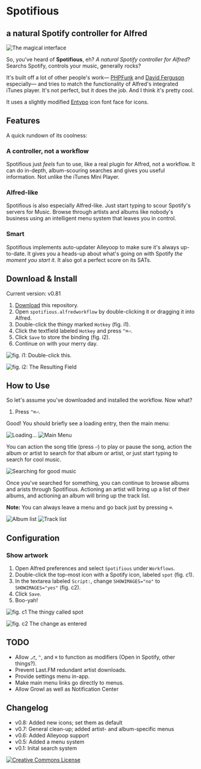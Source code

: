 # Spotifious #
## a natural Spotify controller for Alfred ##

![The magical interface](https://dl.dropboxusercontent.com/u/3770885/Spotifious%20Stuff/hero%20shot.png)

So, you've heard of **Spotifious**, eh? *A natural Spotify controller for
Alfred*? Searchs Spotify, controls your music, generally rocks?

It's built off a lot of other people's work—
[PHPFunk](https://github.com/phpfunk/alfred-spotify-controls) and
[David Ferguson](http://jdfwarrior.tumblr.com/) especially— and tries to match
the functionality of Alfred's integrated iTunes player. It's not perfect, but it does the job. And I think it's pretty cool.

It uses a slightly modified [Entypo](http://www.entypo.com/) icon font face for icons.

## Features ##

A quick rundown of its coolness:

### A controller, not a workflow ###

Spotifious just *feels* fun to use, like a real plugin for Alfred, not a workflow. It
can do in-depth, album-scouring searches and gives you useful information.
Not unlike the iTunes Mini Player.

### Alfred-like ###

Spotifious is also especially Alfred-like. Just start typing to scour Spotify's
servers for Music. Browse through artists and albums like nobody's business using an intelligent menu system that leaves you in control.

### Smart ###

Spotifious implements auto-updater Alleyoop to make sure it's always up-to-date.
It gives you a heads-up about what's going on with Spotify *the moment you
start it*. It also got a perfect score on its SATs.

## Download & Install ##

Current version: v0.81

1. [Download](https://github.com/citelao/Spotify-for-Alfred/archive/master.zip)
this repository.
2. Open `spotifious.alfredworkflow` by double-clicking it or dragging it into
Alfred.
3. Double-click the thingy marked `Hotkey` (fig. i1).
4. Click the textfield labeled `Hotkey` and press `^⌘⏎`.
5. Click `Save` to store the binding (fig. i2).
6. Continue on with your merry day.

![fig. i1: Double-click this.](https://dl.dropboxusercontent.com/u/3770885/Spotifious%20Stuff/fig%20i1%20hotkey.png)

![fig. i2: The Resulting Field](https://dl.dropboxusercontent.com/u/3770885/Spotifious%20Stuff/fig%20i2%20hotkey.png)

## How to Use ##

So let's assume you've downloaded and installed the workflow. Now what?

1. Press `^⌘⏎`.

Good! You should briefly see a loading entry, then the main menu:

![Loading...](https://dl.dropboxusercontent.com/u/3770885/Spotifious%20Stuff/loading.png)
![Main Menu](https://dl.dropboxusercontent.com/u/3770885/Spotifious%20Stuff/main%20menu.png)

You can action the song title (press `⏎`) to play or pause the song, action 
the album or artist to search for that album or artist, or just start typing to 
search for cool music.

![Searching for good music](https://dl.dropboxusercontent.com/u/3770885/Spotifious%20Stuff/searching.png)

Once you've searched for something, you can continue to browse albums and arists through Spotifious. Actioning an artist will bring up a list of their albums, and actioning an album will bring up the track list.

**Note:** You can always leave a menu and go back just by pressing `⌫`.

![Album list](https://dl.dropboxusercontent.com/u/3770885/Spotifious%20Stuff/artist%20menu.png)
![Track list](https://dl.dropboxusercontent.com/u/3770885/Spotifious%20Stuff/album%20menu.png)

## Configuration ##

### Show artwork ###

1. Open Alfred preferences and select `Spotifious` under `Workflows`.
2. Double-click the top-most icon with a Spotify icon, labeled `spot` (fig. c1).
3. In the textarea labeled `Script:`, change `SHOWIMAGES="no"` to `SHOWIMAGES="yes"` (fig. c2).
4. Click `Save`.
5. Boo-yah!

![fig. c1 The thingy called `spot`](https://dl.dropboxusercontent.com/u/3770885/Spotifious%20Stuff/fig%20c1%20images.png)

![fig. c2 The change as entered](https://dl.dropboxusercontent.com/u/3770885/Spotifious%20Stuff/fig%20c2%20images.png)

## TODO ##

- Allow `⎇`, `^`, and `⌘` to function as modifiers (Open in Spotify, other things?).
- Prevent Last.FM redundant artist downloads.
- Provide settings menu in-app.
- Make main menu links go directly to menus.
- Allow Growl as well as Notification Center

## Changelog ##

- v0.8: Added new icons; set them as default
- v0.7: General clean-up; added artist- and album-specific menus
- v0.6: Added Alleyoop support
- v0.5: Added a menu system
- v0.1: Inital search system

<a rel="license" href="http://creativecommons.org/licenses/by-sa/3.0/"><img alt="Creative Commons License" style="border-width:0" src="http://i.creativecommons.org/l/by-sa/3.0/80x15.png" /></a>
